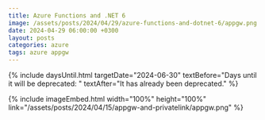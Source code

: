 ```yaml
---
title: Azure Functions and .NET 6
image: /assets/posts/2024/04/29/azure-functions-and-dotnet-6/appgw.png
date: 2024-04-29 06:00:00 +0300
layout: posts
categories: azure
tags: azure appgw
---
```


{% include daysUntil.html targetDate="2024-06-30" textBefore="Days until it will be deprecated: " textAfter="It has already been deprecated." %}

<!--

-->

{% include imageEmbed.html width="100%" height="100%" link="/assets/posts/2024/04/15/appgw-and-privatelink/appgw.png" %}
